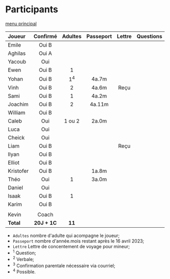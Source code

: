# Participants

[menu principal](./readme.md)

Joueur | Confirmé | Adultes | Passeport | Lettre | Questions
:--- | :---: | :---: | :---: | :---: | :---
Emile | Oui B |        | | |
Aghilas | Oui A |  | | |
Yacoub | Oui |   |  |  |
Ewen | Oui B | 1 |  |  |
Yohan | Oui B | 1<sup>4</sup> | 4a.7m | |
Vinh | Oui B | 2 | 4a.6m | Reçu |
Sami | Oui B | 1 | 4a.2m | |
Joachim | Oui B | 2 | 4a.11m | |
William | Oui B |   |  |  |
Caleb | Oui | 1 ou 2 | 2a.0m |  |
Luca | Oui |  |  |  |
Cheick | Oui |   |  | |
Liam | Oui B |  | | Reçu |
Ilyan | Oui B |  | | |
Elliot | Oui B |  |  |  |
Kristofer | Oui B |  | 1a.8m |  |
Théo | Oui | 1 | 3a.0m |  |
Daniel | Oui |  |  |  |
Isaak | Oui B | 1 |  |  |
Karim | Oui B |  |  |  |
   |  |   |  |  | 
Kevin | Coach      |       |  |  |
**Total**   |   **20J + 1C**   |  **11**   |  |  |

- `Adultes` nombre d'adulte qui acompagne le joueur;
- `Passeport` nombre d'année.mois restant après le 16 avril 2023;
- `Lettre` Lettre de concentement de voyage pour mineur; 
- <sup>1</sup> Question;
- <sup>2</sup> Verbale;
- <sup>3</sup> Confirmation parentale nécessaire via courriel;
- <sup>4</sup> Possible.
